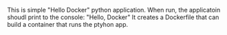 This is simple "Hello Docker" python application. When run, the applicatoin shoudl print to the 
console: "Hello, Docker"
It creates a Dockerfile that can build a container that runs the ptyhon app.
